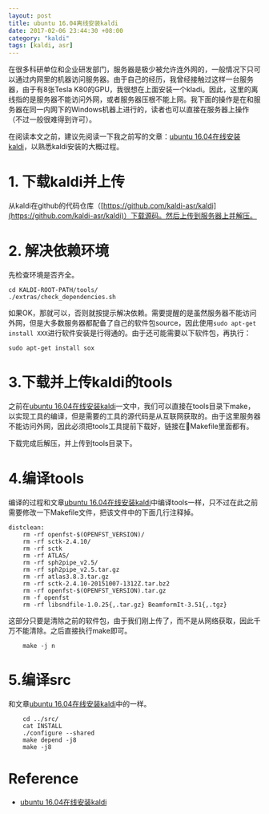 ```yaml
---
layout: post
title: ubuntu 16.04离线安装kaldi
date: 2017-02-06 23:44:30 +08:00
category: "kaldi"
tags: [kaldi, asr]
---
```


在很多科研单位和企业研发部门，服务器是极少被允许连外网的，一般情况下只可以通过内网里的机器访问服务器。由于自己的经历，我曾经接触过这样一台服务器，由于有8张Tesla K80的GPU，我很想在上面安装一个kladi。因此，这里的离线指的是服务器不能访问外网，或者服务器压根不能上网。我下面的操作是在和服务器在同一内网下的Windows机器上进行的，读者也可以直接在服务器上操作（不过一般很难得到许可）。

在阅读本文之前，建议先阅读一下我之前写的文章：[ubuntu 16.04在线安装kaldi](http://hlthu.github.io/2017/01/01/ubuntu-install-kaldi-with-network.html)，以熟悉kaldi安装的大概过程。

# 1. 下载kaldi并上传

从kaldi在github的代码仓库（[https://github.com/kaldi-asr/kaldi](https://github.com/kaldi-asr/kaldi)）下载源码。然后上传到服务器上并解压。



# 2. 解决依赖环境

先检查环境是否齐全。

```
cd KALDI-ROOT-PATH/tools/
./extras/check_dependencies.sh
```

如果OK，那就可以，否则就按提示解决依赖。需要提醒的是虽然服务器不能访问外网，但是大多数服务器都配备了自己的软件包source，因此使用`sudo apt-get install XXX`进行软件安装是行得通的。由于还可能需要以下软件包，再执行：

```
sudo apt-get install sox
```

# 3.下载并上传kaldi的tools

之前在[ubuntu 16.04在线安装kaldi](http://hlthu.github.io/2017/01/01/ubuntu-install-kaldi-with-network.html)一文中，我们可以直接在tools目录下make，以实现工具的编译，但是需要的工具的源代码是从互联网获取的。由于这里服务器不能访问外网，因此必须把tools工具提前下载好，链接在Makefile里面都有。

下载完成后解压，并上传到tools目录下。

# 4.编译tools

编译的过程和文章[ubuntu 16.04在线安装kaldi](http://hlthu.github.io/2017/01/01/ubuntu-install-kaldi-with-network.html)中编译tools一样，只不过在此之前需要修改一下Makefile文件，把该文件中的下面几行注释掉。

```
distclean:
	rm -rf openfst-$(OPENFST_VERSION)/
	rm -rf sctk-2.4.10/
	rm -rf sctk
	rm -rf ATLAS/
	rm -rf sph2pipe_v2.5/
	rm -rf sph2pipe_v2.5.tar.gz
	rm -rf atlas3.8.3.tar.gz
	rm -rf sctk-2.4.10-20151007-1312Z.tar.bz2
	rm -rf openfst-$(OPENFST_VERSION).tar.gz
	rm -f openfst
	rm -rf libsndfile-1.0.25{,.tar.gz} BeamformIt-3.51{,.tgz}
```

这部分只要是清除之前的软件包，由于我们刚上传了，而不是从网络获取，因此千万不能清除。之后直接执行make即可。

```
	make -j n
```

# 5.编译src
和文章[ubuntu 16.04在线安装kaldi](http://hlthu.github.io/2017/01/01/ubuntu-install-kaldi-with-network.html)中的一样。

```
	cd ../src/
	cat INSTALL
	./configure --shared
	make depend -j8
	make -j8

```


# Reference
* [ubuntu 16.04在线安装kaldi](http://hlthu.github.io/2017/01/01/ubuntu-install-kaldi-with-network.html)